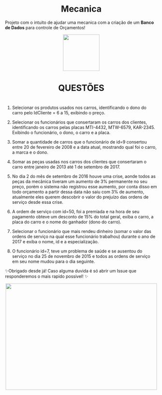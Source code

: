 <h1 align="center"> Mecanica </h1>

    
Projeto com o intuito de ajudar uma mecanica com a criação de um **Banco de Dados** para controle de Orçamentos!
<p align="center">
    <img src="http://www.radan.ind.br/images/service-icon.png" width=120 height=120><br>
  </p>
  <h1>
<h1 align="center"> QUESTÕES <h1>
</h1>

1. Selecionar os produtos usados nos carros, identificando o dono do carro pelo IdCliente = 6 a 15, exibindo o preço.

2. Selecionar os funcionários que consertaram os carros dos clientes, identificando os carros pelas placas MTI-4432, MTW-6579, KAR-2345. Exibindo o funcionário, o dono, o carro e a placa.

3. Somar a quantidade de carros que o funcionário de id=9 consertou entre 20 de fevereiro de 2008 e a data atual, mostrando qual foi o carro, a marca e o dono.

4. Somar as peças usadas nos carros dos clientes que consertaram o carro entre janeiro de 2013 até 1 de setembro de 2017.

5. No dia 2 do mês de setembro de 2016 houve uma crise, aonde todos as peças da mecânica tiveram um aumento de 3% permanente no seu preço, porém o sistema não registrou esse aumento, por conta disso em todo orçamento a partir dessa data não saiu com 3% de aumento, atualmente eles querem descobrir o valor do prejuízo das ordens de serviço desde essa crise.

6. A ordem de serviço com id=50, foi a premiada e na hora de seu pagamento obteve um desconto de 15% do total geral, exiba o carro, a placa do carro e o nome do ganhador (dono do carro).

7. Selecionar o funcionário que mais rendeu dinheiro (somar o valor das ordens de serviço na qual esse funcionário trabalhou) durante o ano de 2017 e exiba o nome, id e a especialização.

8. O funcionário id=7, teve um problema de saúde e se ausentou do serviço no dia 25 de novembro de 2015 e todos as ordens de serviço em seu nome mudou para o dia seguinte. 

✨Obrigado desde já! Caso alguma duvida é só abrir um Issue que responderemos o mais rapido possivel! ✨

<p align="center">
  <a href="https://getbootstrap.com">
    <img src="/der.PNG" width=500 height=350>
  </a><br>
  </p>
